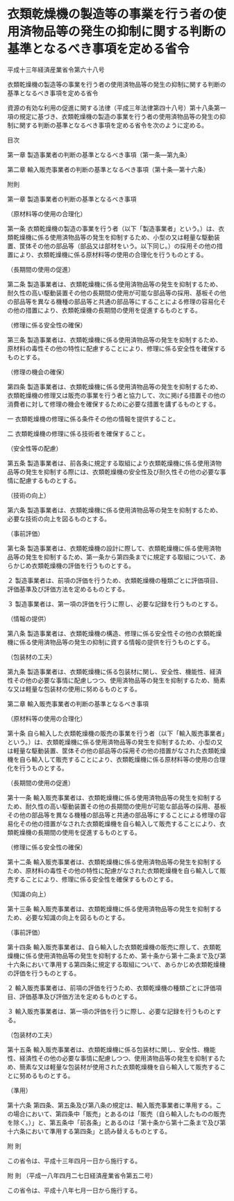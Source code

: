 # 衣類乾燥機の製造等の事業を行う者の使用済物品等の発生の抑制に関する判断の基準となるべき事項を定める省令

平成十三年経済産業省令第六十八号

衣類乾燥機の製造等の事業を行う者の使用済物品等の発生の抑制に関する判断の基準となるべき事項を定める省令

資源の有効な利用の促進に関する法律（平成三年法律第四十八号）第十八条第一項の規定に基づき、衣類乾燥機の製造の事業を行う者の使用済物品等の発生の抑制に関する判断の基準となるべき事項を定める省令を次のように定める。

目次

第一章 製造事業者の判断の基準となるべき事項（第一条―第九条）

第二章 輸入販売事業者の判断の基準となるべき事項（第十条―第十六条）

附則

第一章 製造事業者の判断の基準となるべき事項

（原材料等の使用の合理化）

第一条 衣類乾燥機の製造の事業を行う者（以下「製造事業者」という。）は、衣類乾燥機に係る使用済物品等の発生を抑制するため、小型の又は軽量な駆動装置、筐体その他の部品等（部品又は部材をいう。以下同じ。）の採用その他の措置により、衣類乾燥機に係る原材料等の使用の合理化を行うものとする。

（長期間の使用の促進）

第二条 製造事業者は、衣類乾燥機に係る使用済物品等の発生を抑制するため、耐久性の高い駆動装置その他の長期間の使用が可能な部品等の採用、基板その他の部品等を異なる機種の部品等と共通の部品等にすることによる修理の容易化その他の措置により、衣類乾燥機の長期間の使用を促進するものとする。

（修理に係る安全性の確保）

第三条 製造事業者は、衣類乾燥機に係る使用済物品等の発生を抑制するため、原材料の毒性その他の特性に配慮することにより、修理に係る安全性を確保するものとする。

（修理の機会の確保）

第四条 製造事業者は、衣類乾燥機に係る使用済物品等の発生を抑制するため、衣類乾燥機の修理又は販売の事業を行う者と協力して、次に掲げる措置その他の消費者に対して修理の機会を確保するために必要な措置を講ずるものとする。

一 衣類乾燥機の修理に係る条件その他の情報を提供すること。

二 衣類乾燥機の修理に係る技術者を確保すること。

（安全性等の配慮）

第五条 製造事業者は、前各条に規定する取組により衣類乾燥機に係る使用済物品等の発生を抑制する際には、衣類乾燥機の安全性及び耐久性その他の必要な事情に配慮するものとする。

（技術の向上）

第六条 製造事業者は、衣類乾燥機に係る使用済物品等の発生を抑制するため、必要な技術の向上を図るものとする。

（事前評価）

第七条 製造事業者は、衣類乾燥機の設計に際して、衣類乾燥機に係る使用済物品等の発生を抑制するため、第一条から第四条までに規定する取組について、あらかじめ衣類乾燥機の評価を行うものとする。

２ 製造事業者は、前項の評価を行うため、衣類乾燥機の種類ごとに評価項目、評価基準及び評価方法を定めるものとする。

３ 製造事業者は、第一項の評価を行うに際し、必要な記録を行うものとする。

（情報の提供）

第八条 製造事業者は、衣類乾燥機の構造、修理に係る安全性その他の衣類乾燥機に係る使用済物品等の発生の抑制に資する情報の提供を行うものとする。

（包装材の工夫）

第九条 製造事業者は、衣類乾燥機に係る包装材に関し、安全性、機能性、経済性その他の必要な事情に配慮しつつ、使用済物品等の発生を抑制するため、簡素な又は軽量な包装材の使用に努めるものとする。

第二章 輸入販売事業者の判断の基準となるべき事項

（原材料等の使用の合理化）

第十条 自ら輸入した衣類乾燥機の販売の事業を行う者（以下「輸入販売事業者」という。）は、衣類乾燥機に係る使用済物品等の発生を抑制するため、小型の又は軽量な駆動装置、筐体その他の部品等の採用その他の措置がなされた衣類乾燥機を自ら輸入して販売することにより、衣類乾燥機に係る原材料等の使用の合理化を行うものとする。

（長期間の使用の促進）

第十一条 輸入販売事業者は、衣類乾燥機に係る使用済物品等の発生を抑制するため、耐久性の高い駆動装置その他の長期間の使用が可能な部品等の採用、基板その他の部品等を異なる機種の部品等と共通の部品等にすることによる修理の容易化その他の措置がなされた衣類乾燥機を自ら輸入して販売することにより、衣類乾燥機の長期間の使用を促進するものとする。

（修理に係る安全性の確保）

第十二条 輸入販売事業者は、衣類乾燥機に係る使用済物品等の発生を抑制するため、原材料の毒性その他の特性に配慮がなされた衣類乾燥機を自ら輸入して販売することにより、修理に係る安全性を確保するものとする。

（知識の向上）

第十三条 輸入販売事業者は、衣類乾燥機に係る使用済物品等の発生を抑制するため、必要な知識の向上を図るものとする。

（事前評価）

第十四条 輸入販売事業者は、自ら輸入した衣類乾燥機の販売に際して、衣類乾燥機に係る使用済物品等の発生を抑制するため、第十条から第十二条まで及び第十六条において準用する第四条に規定する取組について、あらかじめ衣類乾燥機の評価を行うものとする。

２ 輸入販売事業者は、前項の評価を行うため、衣類乾燥機の種類ごとに評価項目、評価基準及び評価方法を定めるものとする。

３ 輸入販売事業者は、第一項の評価を行うに際し、必要な記録を行うものとする。

（包装材の工夫）

第十五条 輸入販売事業者は、衣類乾燥機に係る包装材に関し、安全性、機能性、経済性その他の必要な事情に配慮しつつ、使用済物品等の発生を抑制するため、簡素な又は軽量な包装材が使用された衣類乾燥機を自ら輸入して販売することに努めるものとする。

（準用）

第十六条 第四条、第五条及び第八条の規定は、輸入販売事業者に準用する。この場合において、第四条中「販売」とあるのは「販売（自ら輸入したものの販売を除く。）」と、第五条中「前各条」とあるのは「第十条から第十二条まで及び第十六条において準用する第四条」と読み替えるものとする。

附 則

この省令は、平成十三年四月一日から施行する。

附 則 （平成一八年四月二七日経済産業省令第五二号）

この省令は、平成十八年七月一日から施行する。

